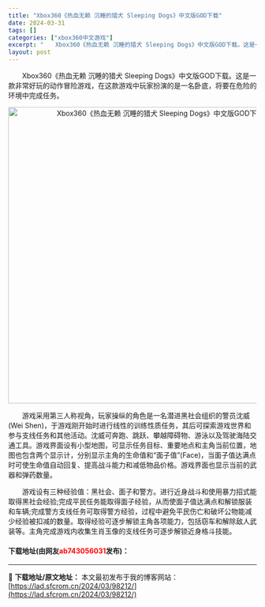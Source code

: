 ```yaml
---
title: "Xbox360《热血无赖 沉睡的猎犬 Sleeping Dogs》中文版GOD下载"
date: 2024-03-31
tags: []
categories: ["xbox360中文游戏"]
excerpt: "　　Xbox360《热血无赖 沉睡的猎犬 Sleeping Dogs》中文版GOD下载。这是一款非常好玩的动作冒险游戏，在这款游戏中玩家扮演的是一名卧底，将要在危险的环境中完成任务。 　　游戏采用第三人称视角，玩家操纵的角色是一名潜进黑社会组织的警员沈威(Wei Shen)，于游戏刚开始时进行线性的&hellip;"
layout: post
---
```


 <p>　　Xbox360《热血无赖 沉睡的猎犬 Sleeping Dogs》中文版GOD下载。这是一款非常好玩的动作冒险游戏，在这款游戏中玩家扮演的是一名卧底，将要在危险的环境中完成任务。</p> <p align="center"><img align="" border="0" src="https://lad.sfcrom.cn/wp-content/uploads/2024/03/20240330_66083fd85b4c9.jpg" width="600" alt="Xbox360《热血无赖 沉睡的猎犬 Sleeping Dogs》中文版GOD下载" /></p> <p>　　游戏采用第三人称视角，玩家操纵的角色是一名潜进黑社会组织的警员沈威(Wei Shen)，于游戏刚开始时进行线性的训练性质任务，其后可探索游戏世界和参与支线任务和其他活动。沈威可奔跑、跳跃、攀越障碍物、游泳以及驾驶海陆交通工具。游戏界面设有小型地图，可显示任务目标、重要地点和主角当前位置，地图也包含两个显示计，分别显示主角的生命值和&ldquo;面子值&rdquo;(Face)，当面子值达满点时可使生命值自动回复、提高战斗能力和减低物品价格。游戏界面也显示当前的武器和弹药数量。</p> <p>　　游戏设有三种经验值：黑社会、面子和警方。进行近身战斗和使用暴力招式能取得黑社会经验;完成平民任务能取得面子经验，从而使面子值达满点和解锁服装和车辆;完成警方支线任务可取得警方经验，过程中避免平民伤亡和破坏公物能减少经验被扣减的数量。取得经验可逐步解锁主角各项能力，包括窃车和解除敌人武装等。主角完成游戏内收集生肖玉像的支线任务可逐步解锁近身格斗技能。</p> <p><h4>下载地址(由网友<font color="red">ab743056031</font>发布)：</h4></p> 

---
📖 **下载地址/原文地址：** 本文最初发布于我的博客网站：[https://lad.sfcrom.cn/2024/03/98212/](https://lad.sfcrom.cn/2024/03/98212/)
